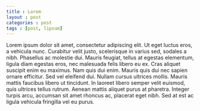 ```yaml
---
title : Lorem
layout : post
categories : post
tags : [post, lipsum]
---
```


Lorem ipsum dolor sit amet, consectetur adipiscing elit. Ut eget luctus eros, a vehicula nunc. Curabitur velit justo, scelerisque in varius sed, sodales a nibh. Phasellus ac molestie dui. Mauris feugiat, tellus at egestas elementum, ligula diam egestas eros, nec malesuada felis libero eu ex. Cras aliquet suscipit enim eu maximus. Nam quis dui enim. Mauris quis dui nec sapien ornare efficitur. Sed vel eleifend dui. Nullam cursus ultrices mollis. Mauris mattis faucibus libero ut tincidunt. In laoreet libero semper velit euismod, quis ultrices tellus rutrum. Aenean mattis aliquet purus at pharetra. Integer turpis arcu, accumsan sit amet rhoncus ac, placerat eget nibh. Sed at est ac ligula vehicula fringilla vel eu purus.